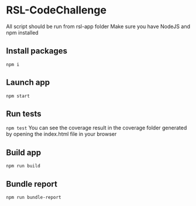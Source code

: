 # RSL-CodeChallenge

All script should be run from rsl-app folder
Make sure you have NodeJS and npm installed

## Install packages
`npm i`

## Launch app
`npm start`

## Run tests
`npm test`
You can see the coverage result in the coverage folder generated by opening the index.html file in your browser

## Build app
`npm run build`

## Bundle report
`npm run bundle-report`